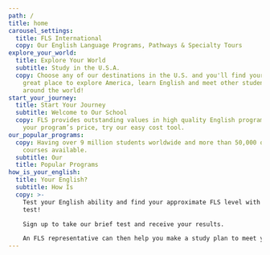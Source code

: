 ```yaml
---
path: /
title: home
carousel_settings:
  title: FLS International
  copy: Our English Language Programs, Pathways & Specialty Tours
explore_your_world:
  title: Explore Your World
  subtitle: Study in the U.S.A.
  copy: Choose any of our destinations in the U.S. and you'll find yourself in a
    great place to explore America, learn English and meet other students from
    around the world!
start_your_journey:
  title: Start Your Journey
  subtitle: Welcome to Our School
  copy: FLS provides outstanding values in high quality English programs. To find
    your program’s price, try our easy cost tool.
our_popular_programs:
  copy: Having over 9 million students worldwide and more than 50,000 online
    courses available.
  subtitle: Our
  title: Popular Programs
how_is_your_english:
  title: Your English?
  subtitle: How Is
  copy: >-
    Test your English ability and find your approximate FLS level with our FREE
    test!

    Sign up to take our brief test and receive your results.

    An FLS representative can then help you make a study plan to meet your goals.
---
```

